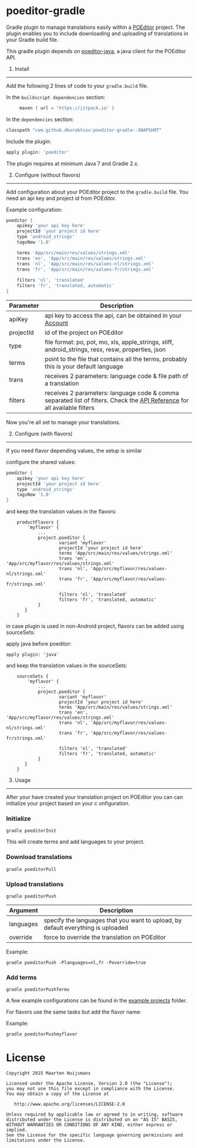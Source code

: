 poeditor-gradle
===============

Gradle plugin to manage translations easily within a [POEditor][1] project. The plugin enables you
to include downloading and uploading of translations in your Gradle build file.

This gradle plugin depends on [poeditor-java][4], a java client for the POEditor API.

1. Install
----------
Add the following 2 lines of code to your `gradle.build` file. 

In the `buildscript dependencies` section:

```groovy
     maven { url = 'https://jitpack.io' }
```

In the `dependencies` section:

```groovy
classpath "com.github.dkorobtsov:poeditor-gradle:-SNAPSHOT"
```

Include the plugin:
```groovy
apply plugin: 'poeditor'
```

The plugin requires at minimum Java 7 and Gradle 2.x.

2. Configure (without flavors)
------------------------------
Add configuration about your POEditor project to the `gradle.build` file. You need an api key and project id from 
POEditor.

Example configuration:

```groovy
poeditor {
    apikey 'your api key here'
    projectId 'your project id here'
    type 'android_strings'
    tagsNew '1.0'

    terms 'App/src/main/res/values/strings.xml'
    trans 'en', 'App/src/main/res/values/strings.xml'
    trans 'nl', 'App/src/main/res/values-nl/strings.xml'
    trans 'fr', 'App/src/main/res/values-fr/strings.xml'
    
    filters 'nl', 'translated'
    filters 'fr', 'translated, automatic'
}
```

Parameter    | Description
------------ | --------------------
apiKey       | api key to access the api, can be obtained in your [Account][account]
projectId    | id of the project on POEditor
type         | file format: po, pot, mo, xls, apple_strings, xliff, android_strings, resx, resw, properties, json
terms        | point to the file that contains all the terms, probably this is your default language
trans        | receives 2 parameters: language code & file path of a translation
filters      | receives 2 parameters: language code & comma separated list of filters. Check the [API Reference][reference] for all available filters 

Now you're all set to manage your translations.


2. Configure (with flavors)
---------------------------
If you need flavor depending values, the setup is similar

configure the shared values:

```groovy
poeditor {
    apikey 'your api key here'
    projectId 'your project id here'
    type 'android_strings'
    tagsNew '1.0'
}
```

and keep the translation values in the flavors:

```
    productFlavors {
        'myflavor' {
            ...
            project.poeditor {
                    variant 'myflavor'
                    projectId 'your project id here'
                    terms 'App/src/main/res/values/strings.xml'
                    trans 'en', 'App/src/myflavor/res/values/strings.xml'
                    trans 'nl', 'App/src/myflavor/res/values-nl/strings.xml'
                    trans 'fr', 'App/src/myflavor/res/values-fr/strings.xml'

                    filters 'nl', 'translated'
                    filters 'fr', 'translated, automatic'
            }
       }
    }
```

in case plugin is used in non-Android project, flavors can be added using sourceSets:

apply java before poeditor:

```
apply plugin: 'java'
```

and keep the translation values in the sourceSets:

```
    sourceSets {
        'myflavor' {
            ...
            project.poeditor {
                    variant 'myflavor'
                    projectId 'your project id here'
                    terms 'App/src/main/res/values/strings.xml'
                    trans 'en', 'App/src/myflavor/res/values/strings.xml'
                    trans 'nl', 'App/src/myflavor/res/values-nl/strings.xml'
                    trans 'fr', 'App/src/myflavor/res/values-fr/strings.xml'

                    filters 'nl', 'translated'
                    filters 'fr', 'translated, automatic'
            }
       }
    }
```


3. Usage
--------
After your have created your translation project on POEditor you can can initialize your project based on your c
onfiguration.

### Initialize
```
gradle poeditorInit
```
This will create terms and add languages to your project.

### Download translations
```
gradle poeditorPull
```

### Upload translations
```
gradle poeditorPush
```

Argument        | Description
--------------- | ----------------------------------------------------------------------
languages       | specify the languages that you want to upload, by default everything is uploaded
override        | force to override the translation on POEditor

Example:
```
gradle poeditorPush -Planguages=nl,fr -Poverride=true
```

### Add terms
```
gradle poeditorPushTerms
```

A few example configurations can be found in the [example projects][3] folder.


For flavors use the same tasks but add the flavor name:

Example:
```
gradle poeditorPushmyflavor
```


License
=======

    Copyright 2015 Maarten Huijsmans

    Licensed under the Apache License, Version 2.0 (the "License");
    you may not use this file except in compliance with the License.
    You may obtain a copy of the License at

       http://www.apache.org/licenses/LICENSE-2.0

    Unless required by applicable law or agreed to in writing, software
    distributed under the License is distributed on an "AS IS" BASIS,
    WITHOUT WARRANTIES OR CONDITIONS OF ANY KIND, either express or implied.
    See the License for the specific language governing permissions and
    limitations under the License.


 [1]: https://poeditor.com/
 [2]: http://search.maven.org/remotecontent?filepath=be/lukin/poeditor/poeditor-client/0.3.3/poeditor-client-0.3.3.jar
 [3]: https://github.com/lukin0110/poeditor-gradle/blob/master/example-project/
 [snap]: https://oss.sonatype.org/content/repositories/snapshots/
 [4]: https://github.com/lukin0110/poeditor-java
 [reference]:   https://poeditor.com/api_reference/
 [account]:     https://poeditor.com/account/api
 

